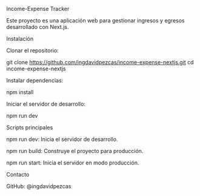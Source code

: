 Income-Expense Tracker

Este proyecto es una aplicación web para gestionar ingresos y egresos desarrollado con Next.js.

Instalación

Clonar el repositorio:

git clone https://github.com/ingdavidpezcas/income-expense-nextjs.git
cd income-expense-nextjs

Instalar dependencias:

npm install

Iniciar el servidor de desarrollo:

npm run dev

Scripts principales

npm run dev: Inicia el servidor de desarrollo.

npm run build: Construye el proyecto para producción.

npm run start: Inicia el servidor en modo producción.

Contacto

GitHub: @ingdavidpezcas

